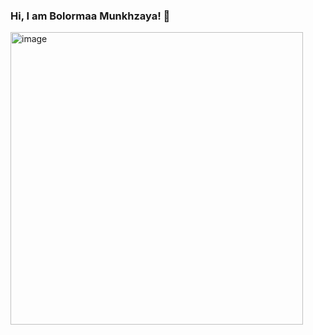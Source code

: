 ### Hi, I am Bolormaa Munkhzaya! 👋

<img width="468" alt="image" src="https://user-images.githubusercontent.com/78504756/185483834-c98e08ce-1157-48c3-8b86-bdf51336ca75.png">
